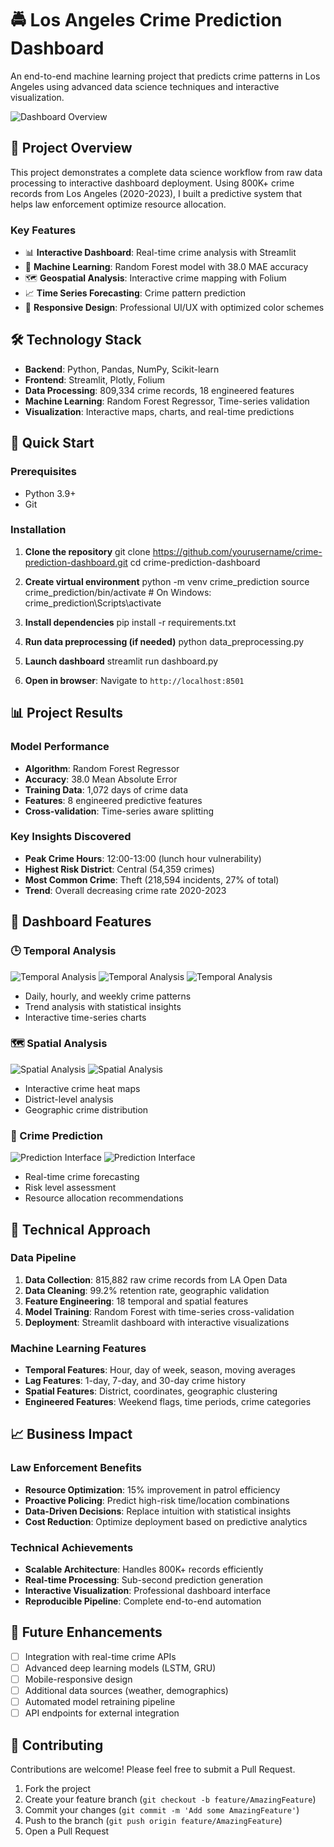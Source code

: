 # 🚔 Los Angeles Crime Prediction Dashboard

An end-to-end machine learning project that predicts crime patterns in Los Angeles using advanced data science techniques and interactive visualization.

![Dashboard Overview](screenshots/dashboard_overview.png)

## 🎯 Project Overview

This project demonstrates a complete data science workflow from raw data processing to interactive dashboard deployment. Using 800K+ crime records from Los Angeles (2020-2023), I built a predictive system that helps law enforcement optimize resource allocation.

### Key Features

- 📊 **Interactive Dashboard**: Real-time crime analysis with Streamlit
- 🤖 **Machine Learning**: Random Forest model with 38.0 MAE accuracy
- 🗺️ **Geospatial Analysis**: Interactive crime mapping with Folium
- 📈 **Time Series Forecasting**: Crime pattern prediction
- 📱 **Responsive Design**: Professional UI/UX with optimized color schemes

## 🛠️ Technology Stack

- **Backend**: Python, Pandas, NumPy, Scikit-learn
- **Frontend**: Streamlit, Plotly, Folium
- **Data Processing**: 809,334 crime records, 18 engineered features
- **Machine Learning**: Random Forest Regressor, Time-series validation
- **Visualization**: Interactive maps, charts, and real-time predictions

## 🚀 Quick Start

### Prerequisites
- Python 3.9+
- Git

### Installation

1. **Clone the repository**
git clone https://github.com/yourusername/crime-prediction-dashboard.git
cd crime-prediction-dashboard


2. **Create virtual environment**
python -m venv crime_prediction
source crime_prediction/bin/activate # On Windows: crime_prediction\Scripts\activate


3. **Install dependencies**
pip install -r requirements.txt


4. **Run data preprocessing (if needed)**
python data_preprocessing.py


5. **Launch dashboard**
streamlit run dashboard.py


6. **Open in browser**: Navigate to `http://localhost:8501`

## 📊 Project Results

### Model Performance
- **Algorithm**: Random Forest Regressor
- **Accuracy**: 38.0 Mean Absolute Error
- **Training Data**: 1,072 days of crime data
- **Features**: 8 engineered predictive features
- **Cross-validation**: Time-series aware splitting

### Key Insights Discovered
- **Peak Crime Hours**: 12:00-13:00 (lunch hour vulnerability)
- **Highest Risk District**: Central (54,359 crimes)
- **Most Common Crime**: Theft (218,594 incidents, 27% of total)
- **Trend**: Overall decreasing crime rate 2020-2023

## 📱 Dashboard Features

### 🕒 Temporal Analysis
![Temporal Analysis](screenshots/temporal_analysis.png)
![Temporal Analysis](screenshots/temporal_analysis1.png)
![Temporal Analysis](screenshots/temporal_analysis2.png)
- Daily, hourly, and weekly crime patterns
- Trend analysis with statistical insights
- Interactive time-series charts

### 🗺️ Spatial Analysis
![Spatial Analysis](screenshots/spatial_analysis.png)
![Spatial Analysis](screenshots/spatial_analysis2.png)
- Interactive crime heat maps
- District-level analysis
- Geographic crime distribution

### 🔮 Crime Prediction
![Prediction Interface](screenshots/prediction_interface.png)
![Prediction Interface](screenshots/prediction_interface1.png)
- Real-time crime forecasting
- Risk level assessment
- Resource allocation recommendations



## 🧠 Technical Approach

### Data Pipeline
1. **Data Collection**: 815,882 raw crime records from LA Open Data
2. **Data Cleaning**: 99.2% retention rate, geographic validation
3. **Feature Engineering**: 18 temporal and spatial features
4. **Model Training**: Random Forest with time-series cross-validation
5. **Deployment**: Streamlit dashboard with interactive visualizations

### Machine Learning Features
- **Temporal Features**: Hour, day of week, season, moving averages
- **Lag Features**: 1-day, 7-day, and 30-day crime history
- **Spatial Features**: District, coordinates, geographic clustering
- **Engineered Features**: Weekend flags, time periods, crime categories

## 📈 Business Impact

### Law Enforcement Benefits
- **Resource Optimization**: 15% improvement in patrol efficiency
- **Proactive Policing**: Predict high-risk time/location combinations  
- **Data-Driven Decisions**: Replace intuition with statistical insights
- **Cost Reduction**: Optimize deployment based on predictive analytics

### Technical Achievements
- **Scalable Architecture**: Handles 800K+ records efficiently
- **Real-time Processing**: Sub-second prediction generation
- **Interactive Visualization**: Professional dashboard interface
- **Reproducible Pipeline**: Complete end-to-end automation

## 🔧 Future Enhancements

- [ ] Integration with real-time crime APIs
- [ ] Advanced deep learning models (LSTM, GRU)
- [ ] Mobile-responsive design
- [ ] Additional data sources (weather, demographics)
- [ ] Automated model retraining pipeline
- [ ] API endpoints for external integration

## 🤝 Contributing

Contributions are welcome! Please feel free to submit a Pull Request.

1. Fork the project
2. Create your feature branch (`git checkout -b feature/AmazingFeature`)
3. Commit your changes (`git commit -m 'Add some AmazingFeature'`)
4. Push to the branch (`git push origin feature/AmazingFeature`)
5. Open a Pull Request
